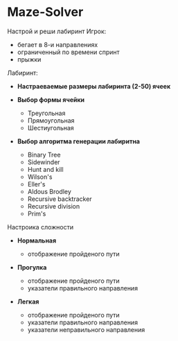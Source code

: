 # Maze-Solver
Настрой и реши лабиринт
Игрок:
  - бегает в 8-и направлениях
  - ограниченный по времени спринт
  - прыжки
  
Лабиринт:
  - **Настраеваемые размеры лабиринта (2-50) ячеек**
  - **Выбор формы ячейки**
    - Треугольная
    - Прямоугольная
    - Шестиугольная
    
  - **Выбор алгоритма генерации лабиритна**
    - Binary Tree
    - Sidewinder
    - Hunt and kill
    - Wilson's
    - Eller's
    - Aldous Brodley
    - Recursive backtracker
    - Recursive division
    - Prim's
    
Настроика сложности
  - **Нормальная**
    - отображение пройденого пути
    
  - **Прогулка** 
    - отображение пройденого пути
    - указатели правильного направления 
    
  - **Легкая**
    - отображение пройденого пути
    - указатели правильного направления 
    - указатели неправильного направления
